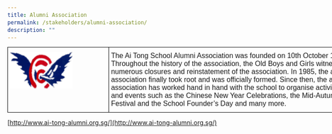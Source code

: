```yaml
---
title: Alumni Association
permalink: /stakeholders/alumni-association/
description: ""
---
```

<style type="text/css">
.tg  {border-collapse:collapse;border-spacing:0;margin:0px auto;}
.tg td{border-color:black;border-style:solid;border-width:1px;font-family:Arial, sans-serif;font-size:14px;
  overflow:hidden;padding:10px 5px;word-break:normal;}
.tg th{border-color:black;border-style:solid;border-width:1px;font-family:Arial, sans-serif;font-size:14px;
  font-weight:normal;overflow:hidden;padding:10px 5px;word-break:normal;}
.tg .tg-x5q1{font-size:16px;text-align:left;vertical-align:top}
.tg .tg-0lax{text-align:left;vertical-align:top}
</style>
<table class="tg" style="undefined;table-layout: fixed; width: 791px">
<colgroup>
<col style="width: 228px">
<col style="width: 563px">
</colgroup>
<tbody>
  <tr>
    <td class="tg-0lax"><img src="/images/aalogo.png" 
     style="width:65%"></td>
    <td class="tg-x5q1">The Ai Tong School Alumni Association was founded on 10th October 1924. Throughout the history of the association, the Old Boys and Girls witnessed numerous closures and reinstatement of the association. In 1985, the alumni association finally took root and was officially formed. Since then, the alumni association has worked hand in hand with the school to organise activities and events such as the Chinese New Year Celebrations, the Mid-Autumn Festival and the School Founder’s Day and many more.</td>
  </tr>
</tbody>
</table>

[http://www.ai-tong-alumni.org.sg/](http://www.ai-tong-alumni.org.sg/)